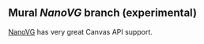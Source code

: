 Mural *NanoVG* branch (experimental)
----

[NanoVG](https://github.com/memononen/nanovg) has very great Canvas API support.
